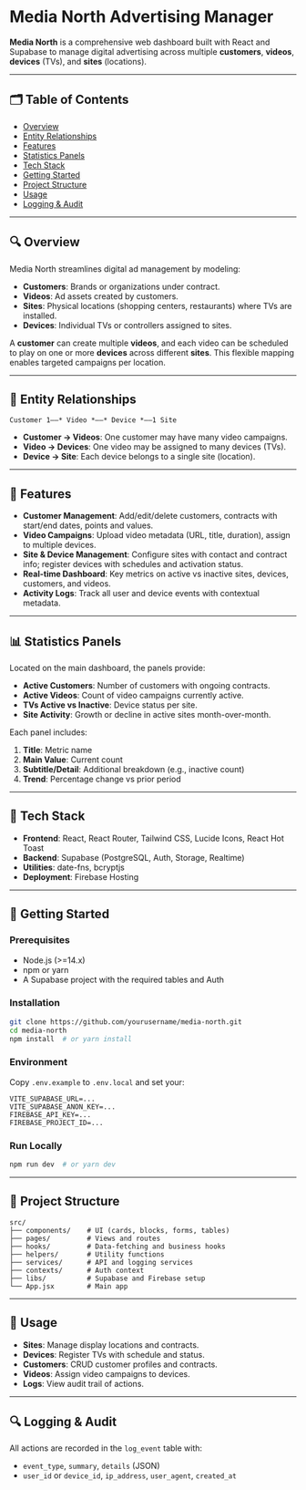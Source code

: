 # Media North Advertising Manager

**Media North** is a comprehensive web dashboard built with React and Supabase to manage digital advertising across multiple **customers**, **videos**, **devices** (TVs), and **sites** (locations).

---

## 🗂️ Table of Contents

- [Overview](#overview)
- [Entity Relationships](#entity-relationships)
- [Features](#features)
- [Statistics Panels](#statistics-panels)
- [Tech Stack](#tech-stack)
- [Getting Started](#getting-started)
- [Project Structure](#project-structure)
- [Usage](#usage)
- [Logging & Audit](#logging--audit)

---

## 🔍 Overview

Media North streamlines digital ad management by modeling:

- **Customers**: Brands or organizations under contract.
- **Videos**: Ad assets created by customers.
- **Sites**: Physical locations (shopping centers, restaurants) where TVs are installed.
- **Devices**: Individual TVs or controllers assigned to sites.

A **customer** can create multiple **videos**, and each video can be scheduled to play on one or more **devices** across different **sites**. This flexible mapping enables targeted campaigns per location.

---

## 🧩 Entity Relationships

```
Customer 1––* Video *––* Device *––1 Site
```

- **Customer → Videos**: One customer may have many video campaigns.
- **Video → Devices**: One video may be assigned to many devices (TVs).
- **Device → Site**: Each device belongs to a single site (location).

---

## 🚀 Features

- **Customer Management**: Add/edit/delete customers, contracts with start/end dates, points and values.
- **Video Campaigns**: Upload video metadata (URL, title, duration), assign to multiple devices.
- **Site & Device Management**: Configure sites with contact and contract info; register devices with schedules and activation status.
- **Real-time Dashboard**: Key metrics on active vs inactive sites, devices, customers, and videos.
- **Activity Logs**: Track all user and device events with contextual metadata.

---

## 📊 Statistics Panels

Located on the main dashboard, the panels provide:

- **Active Customers**: Number of customers with ongoing contracts.
- **Active Videos**: Count of video campaigns currently active.
- **TVs Active vs Inactive**: Device status per site.
- **Site Activity**: Growth or decline in active sites month-over-month.

Each panel includes:

1. **Title**: Metric name
2. **Main Value**: Current count
3. **Subtitle/Detail**: Additional breakdown (e.g., inactive count)
4. **Trend**: Percentage change vs prior period

---

## 🧰 Tech Stack

- **Frontend**: React, React Router, Tailwind CSS, Lucide Icons, React Hot Toast
- **Backend**: Supabase (PostgreSQL, Auth, Storage, Realtime)
- **Utilities**: date-fns, bcryptjs
- **Deployment**: Firebase Hosting

---

## 🏁 Getting Started

### Prerequisites

- Node.js (>=14.x)
- npm or yarn
- A Supabase project with the required tables and Auth

### Installation

```bash
git clone https://github.com/yourusername/media-north.git
cd media-north
npm install  # or yarn install
```

### Environment

Copy `.env.example` to `.env.local` and set your:

```
VITE_SUPABASE_URL=...
VITE_SUPABASE_ANON_KEY=...
FIREBASE_API_KEY=...
FIREBASE_PROJECT_ID=...
```

### Run Locally

```bash
npm run dev  # or yarn dev
```

---

## 📁 Project Structure

```
src/
├── components/    # UI (cards, blocks, forms, tables)
├── pages/         # Views and routes
├── hooks/         # Data-fetching and business hooks
├── helpers/       # Utility functions
├── services/      # API and logging services
├── contexts/      # Auth context
├── libs/          # Supabase and Firebase setup
└── App.jsx        # Main app
```

---

## 📝 Usage

- **Sites**: Manage display locations and contracts.
- **Devices**: Register TVs with schedule and status.
- **Customers**: CRUD customer profiles and contracts.
- **Videos**: Assign video campaigns to devices.
- **Logs**: View audit trail of actions.

---

## 🔍 Logging & Audit

All actions are recorded in the `log_event` table with:

- `event_type`, `summary`, `details` (JSON)
- `user_id` or `device_id`, `ip_address`, `user_agent`, `created_at`
